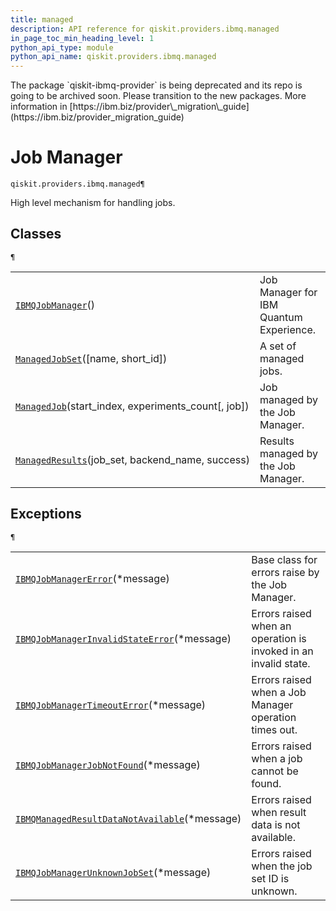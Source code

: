 ```yaml
---
title: managed
description: API reference for qiskit.providers.ibmq.managed
in_page_toc_min_heading_level: 1
python_api_type: module
python_api_name: qiskit.providers.ibmq.managed
---
```


<Admonition title="Warning" type="caution">
  The package `qiskit-ibmq-provider` is being deprecated and its repo is going to be archived soon. Please transition to the new packages. More information in [https://ibm.biz/provider\_migration\_guide](https://ibm.biz/provider_migration_guide)
</Admonition>

<span id="module-qiskit.providers.ibmq.managed" />

<span id="qiskit-providers-ibmq-managed" />

# Job Manager

<span id="module-qiskit.providers.ibmq.managed" />

`qiskit.providers.ibmq.managed¶`

High level mechanism for handling jobs.

## Classes

<span id="module-qiskit.providers.ibmq.managed" />

`¶`

|                                                                                                                                                   |                                         |
| ------------------------------------------------------------------------------------------------------------------------------------------------- | --------------------------------------- |
| [`IBMQJobManager`](qiskit.providers.ibmq.managed.IBMQJobManager "qiskit.providers.ibmq.managed.IBMQJobManager")()                                 | Job Manager for IBM Quantum Experience. |
| [`ManagedJobSet`](qiskit.providers.ibmq.managed.ManagedJobSet "qiskit.providers.ibmq.managed.ManagedJobSet")(\[name, short\_id])                  | A set of managed jobs.                  |
| [`ManagedJob`](qiskit.providers.ibmq.managed.ManagedJob "qiskit.providers.ibmq.managed.ManagedJob")(start\_index, experiments\_count\[, job])     | Job managed by the Job Manager.         |
| [`ManagedResults`](qiskit.providers.ibmq.managed.ManagedResults "qiskit.providers.ibmq.managed.ManagedResults")(job\_set, backend\_name, success) | Results managed by the Job Manager.     |

## Exceptions

<span id="module-qiskit.providers.ibmq.managed" />

`¶`

|                                                                                                                                                                                     |                                                                 |
| ----------------------------------------------------------------------------------------------------------------------------------------------------------------------------------- | --------------------------------------------------------------- |
| [`IBMQJobManagerError`](qiskit.providers.ibmq.managed.IBMQJobManagerError "qiskit.providers.ibmq.managed.IBMQJobManagerError")(\*message)                                           | Base class for errors raise by the Job Manager.                 |
| [`IBMQJobManagerInvalidStateError`](qiskit.providers.ibmq.managed.IBMQJobManagerInvalidStateError "qiskit.providers.ibmq.managed.IBMQJobManagerInvalidStateError")(\*message)       | Errors raised when an operation is invoked in an invalid state. |
| [`IBMQJobManagerTimeoutError`](qiskit.providers.ibmq.managed.IBMQJobManagerTimeoutError "qiskit.providers.ibmq.managed.IBMQJobManagerTimeoutError")(\*message)                      | Errors raised when a Job Manager operation times out.           |
| [`IBMQJobManagerJobNotFound`](qiskit.providers.ibmq.managed.IBMQJobManagerJobNotFound "qiskit.providers.ibmq.managed.IBMQJobManagerJobNotFound")(\*message)                         | Errors raised when a job cannot be found.                       |
| [`IBMQManagedResultDataNotAvailable`](qiskit.providers.ibmq.managed.IBMQManagedResultDataNotAvailable "qiskit.providers.ibmq.managed.IBMQManagedResultDataNotAvailable")(\*message) | Errors raised when result data is not available.                |
| [`IBMQJobManagerUnknownJobSet`](qiskit.providers.ibmq.managed.IBMQJobManagerUnknownJobSet "qiskit.providers.ibmq.managed.IBMQJobManagerUnknownJobSet")(\*message)                   | Errors raised when the job set ID is unknown.                   |

